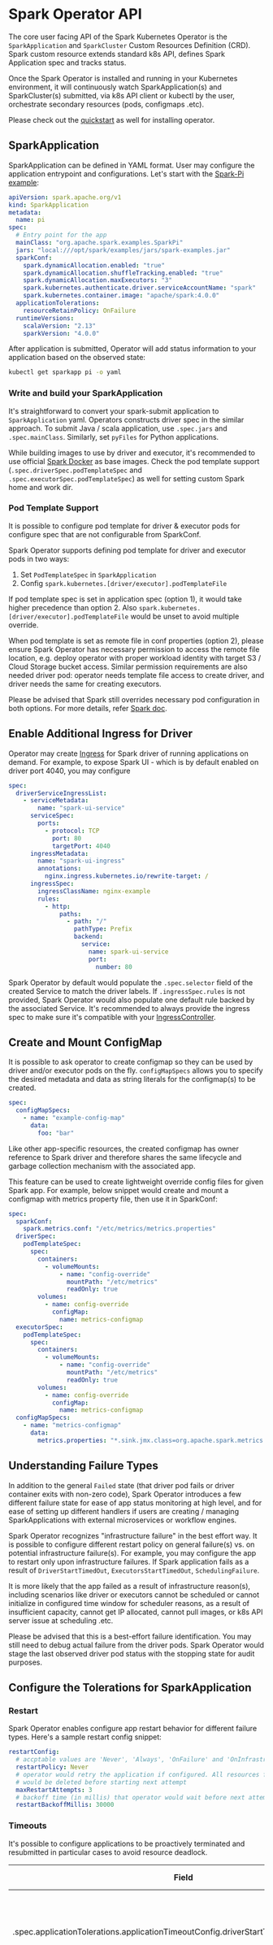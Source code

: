 <!--
Licensed to the Apache Software Foundation (ASF) under one
or more contributor license agreements.  See the NOTICE file
distributed with this work for additional information
regarding copyright ownership.  The ASF licenses this file
to you under the Apache License, Version 2.0 (the
"License"); you may not use this file except in compliance
with the License.  You may obtain a copy of the License at

  http://www.apache.org/licenses/LICENSE-2.0

Unless required by applicable law or agreed to in writing,
software distributed under the License is distributed on an
"AS IS" BASIS, WITHOUT WARRANTIES OR CONDITIONS OF ANY
KIND, either express or implied.  See the License for the
specific language governing permissions and limitations
under the License.
-->

# Spark Operator API

The core user facing API of the Spark Kubernetes Operator is the `SparkApplication` and
`SparkCluster` Custom Resources Definition (CRD). Spark custom resource extends
standard k8s API, defines Spark Application spec and tracks status.

Once the Spark Operator is installed and running in your Kubernetes environment, it will
continuously watch SparkApplication(s) and SparkCluster(s) submitted, via k8s API client or
kubectl by the user, orchestrate secondary resources (pods, configmaps .etc).

Please check out the [quickstart](../README.md) as well for installing operator.

## SparkApplication

SparkApplication can be defined in YAML format. User may configure the application entrypoint
and configurations. Let's start with the [Spark-Pi example](../examples/pi.yaml):

```yaml
apiVersion: spark.apache.org/v1
kind: SparkApplication
metadata:
  name: pi
spec:
  # Entry point for the app  
  mainClass: "org.apache.spark.examples.SparkPi"
  jars: "local:///opt/spark/examples/jars/spark-examples.jar"
  sparkConf:
    spark.dynamicAllocation.enabled: "true"
    spark.dynamicAllocation.shuffleTracking.enabled: "true"
    spark.dynamicAllocation.maxExecutors: "3"
    spark.kubernetes.authenticate.driver.serviceAccountName: "spark"
    spark.kubernetes.container.image: "apache/spark:4.0.0"
  applicationTolerations:
    resourceRetainPolicy: OnFailure
  runtimeVersions:
    scalaVersion: "2.13"
    sparkVersion: "4.0.0"
```

After application is submitted, Operator will add status information to your application based on
the observed state:

```bash
kubectl get sparkapp pi -o yaml
```

### Write and build your SparkApplication

It's straightforward to convert your spark-submit application to `SparkApplication` yaml.
Operators constructs driver spec in the similar approach. To submit Java / scala application,
use `.spec.jars` and `.spec.mainClass`. Similarly, set `pyFiles` for Python applications.

While building images to use by driver and executor, it's recommended to use official
[Spark Docker](https://github.com/apache/spark-docker) as base images. Check the pod template
support (`.spec.driverSpec.podTemplateSpec` and `.spec.executorSpec.podTemplateSpec`) as well for
setting custom Spark home and work dir.

### Pod Template Support

It is possible to configure pod template for driver & executor pods for configure spec that are
not configurable from SparkConf.

Spark Operator supports defining pod template for driver and executor pods in two ways:

1. Set `PodTemplateSpec` in `SparkApplication`
2. Config `spark.kubernetes.[driver/executor].podTemplateFile`

If pod template spec is set in application spec (option 1), it would take higher precedence
than option 2. Also `spark.kubernetes.[driver/executor].podTemplateFile` would be unset to
avoid multiple override.

When pod template is set as remote file in conf properties (option 2), please ensure Spark
Operator has necessary permission to access the remote file location, e.g. deploy operator
with proper workload identity with target S3 / Cloud Storage bucket access. Similar permission
requirements are also needed driver pod: operator needs template file access to create driver,
and driver needs the same for creating executors.

Please be advised that Spark still overrides necessary pod configuration in both options. For
more details,
refer [Spark doc](https://spark.apache.org/docs/latest/running-on-kubernetes.html#pod-template).

## Enable Additional Ingress for Driver

Operator may create [Ingress](https://kubernetes.io/docs/concepts/services-networking/ingress/) for
Spark driver of running applications on demand. For example, to expose Spark UI - which is by
default enabled on driver port 4040, you may configure

```yaml
spec:
  driverServiceIngressList:
    - serviceMetadata:
        name: "spark-ui-service"
      serviceSpec:
        ports:
          - protocol: TCP
            port: 80
            targetPort: 4040
      ingressMetadata:
        name: "spark-ui-ingress"
        annotations:
          nginx.ingress.kubernetes.io/rewrite-target: /
      ingressSpec:
        ingressClassName: nginx-example
        rules:
          - http:
              paths:
                - path: "/"
                  pathType: Prefix
                  backend:
                    service:
                      name: spark-ui-service
                      port:
                        number: 80
```

Spark Operator by default would populate the `.spec.selector` field of the created Service to match
the driver labels. If `.ingressSpec.rules` is not provided, Spark Operator would also populate one
default rule backed by the associated Service. It's recommended to always provide the ingress spec
to make sure it's compatible with your
[IngressController](https://kubernetes.io/docs/concepts/services-networking/ingress-controllers/).

## Create and Mount ConfigMap

It is possible to ask operator to create configmap so they can be used by driver and/or executor
pods on the fly. `configMapSpecs` allows you to specify the desired metadata and data as string
literals for the configmap(s) to be created.

```yaml
spec:
  configMapSpecs:
    - name: "example-config-map"
      data:
        foo: "bar"
```

Like other app-specific resources, the created configmap has owner reference to Spark driver and
therefore shares the same lifecycle and garbage collection mechanism with the associated app.  

This feature can be used to create lightweight override config files for given Spark app. For
example, below snippet would create and mount a configmap with metrics property file, then use it
in SparkConf:

```yaml
spec:
  sparkConf:
    spark.metrics.conf: "/etc/metrics/metrics.properties"
  driverSpec:
    podTemplateSpec:
      spec:
        containers:
          - volumeMounts:
              - name: "config-override"
                mountPath: "/etc/metrics"
                readOnly: true
        volumes:
          - name: config-override
            configMap:
              name: metrics-configmap
  executorSpec:
    podTemplateSpec:
      spec:
        containers:
          - volumeMounts:
              - name: "config-override"
                mountPath: "/etc/metrics"
                readOnly: true
        volumes:
          - name: config-override
            configMap:
              name: metrics-configmap
  configMapSpecs:
    - name: "metrics-configmap"
      data:
        metrics.properties: "*.sink.jmx.class=org.apache.spark.metrics.sink.JmxSink\n"

```

## Understanding Failure Types

In addition to the general `Failed` state (that driver pod fails or driver container exits
with non-zero code), Spark Operator introduces a few different failure state for ease of
app status monitoring at high level, and for ease of setting up different handlers if users
are creating / managing SparkApplications with external microservices or workflow engines.

Spark Operator recognizes "infrastructure failure" in the best effort way. It is possible to
configure different restart policy on general failure(s) vs. on potential infrastructure
failure(s). For example, you may configure the app to restart only upon infrastructure
failures. If Spark application fails as a result of `DriverStartTimedOut`,
`ExecutorsStartTimedOut`, `SchedulingFailure`.

It is more likely that the app failed as a result of infrastructure reason(s), including
scenarios like driver or executors cannot be scheduled or cannot initialize in configured
time window for scheduler reasons, as a result of insufficient capacity, cannot get IP
allocated, cannot pull images, or k8s API server issue at scheduling .etc.

Please be advised that this is a best-effort failure identification. You may still need to
debug actual failure from the driver pods. Spark Operator would stage the last observed
driver pod status with the stopping state for audit purposes.

## Configure the Tolerations for SparkApplication

### Restart

Spark Operator enables configure app restart behavior for different failure types. Here's a
sample restart config snippet:

``` yaml
restartConfig:
  # accptable values are 'Never', 'Always', 'OnFailure' and 'OnInfrastructureFailure'
  restartPolicy: Never
  # operator would retry the application if configured. All resources from current attepmt
  # would be deleted before starting next attempt
  maxRestartAttempts: 3
  # backoff time (in millis) that operator would wait before next attempt
  restartBackoffMillis: 30000
```

### Timeouts

It's possible to configure applications to be proactively terminated and resubmitted in particular
cases to avoid resource deadlock.

| Field                                                                                   | Type    | Default Value | Descritpion                                                                                                        |
|-----------------------------------------------------------------------------------------|---------|---------------|--------------------------------------------------------------------------------------------------------------------|
| .spec.applicationTolerations.applicationTimeoutConfig.driverStartTimeoutMillis          | integer | 300000        | Time to wait for driver reaches running state after requested driver.                                              |
| .spec.applicationTolerations.applicationTimeoutConfig.executorStartTimeoutMillis        | integer | 300000        | Time to wait for driver to acquire minimal number of running executors.                                            |
| .spec.applicationTolerations.applicationTimeoutConfig.forceTerminationGracePeriodMillis | integer | 300000        | Time to wait for force delete resources at the end of attempt.                                                     |
| .spec.applicationTolerations.applicationTimeoutConfig.driverReadyTimeoutMillis          | integer | 300000        | Time to wait for driver reaches ready state.                                                                       |
| .spec.applicationTolerations.applicationTimeoutConfig.terminationRequeuePeriodMillis    | integer | 2000          | Back-off time when releasing resource need to be re-attempted for application.                                     |

### Instance Config

Instance Config helps operator to decide whether an application is running healthy. When
the underlying cluster has batch scheduler enabled, you may configure the apps to be
started if and only if there are sufficient resources. If, however, the cluster does not
have a batch scheduler, operator may help avoid app hanging with `InstanceConfig` that
describes the bare minimal tolerable scenario.

For example, with below spec:

```yaml
applicationTolerations:
  instanceConfig:
    minExecutors: 3
    initExecutors: 5
    maxExecutors: 10
sparkConf:
  spark.executor.instances: "10"
```

Spark would try to bring up 10 executors as defined in SparkConf. In addition, from
operator perspective,

* If Spark app acquires less than 5 executors in given tine window (.spec.
  applicationTolerations.applicationTimeoutConfig.executorStartTimeoutMillis) after
  submitted, it would be shut down proactively in order to avoid resource deadlock.
* Spark app would be marked as 'RunningWithBelowThresholdExecutors' if it loses executors after
  successfully start up.
* Spark app would be marked as 'RunningHealthy' if it has at least min executors after
  successfully started up.

### Delete Resources On Termination

Operator by default would delete all created resources at the end of an attempt. It would
try to record the last observed driver status in `status` field of the application for
troubleshooting purpose.

On the other hand, when developing an application, it's possible to configure

```yaml
applicationTolerations:
  # Acceptable values are 'Always', 'OnFailure', 'Never'
  # Setting this to 'OnFailure' would retain secondary resources if and only if the app fails
  resourceRetainPolicy: OnFailure
  # Secondary resources would be garbage collected 10 minutes after app termination 
  resourceRetainDurationMillis: 600000
  # Garbage collect the SparkApplication custom resource itself 30 minutes after termination
  ttlAfterStopMillis: 1800000
```

to avoid operator attempt to delete driver pod and driver resources if app fails. Similarly,
if resourceRetainPolicy is set to `Always`, operator would not delete driver resources
when app ends. They would be by default kept with the same lifecycle as the App. It's also
possible to configure `resourceRetainDurationMillis` to define the maximal retain duration for
these resources. Note that this applies only to operator-created resources (driver pod, SparkConf
configmap .etc). You may also want to tune `spark.kubernetes.driver.service.deleteOnTermination`
and `spark.kubernetes.executor.deleteOnTermination` to control the behavior of driver-created
resources. `ttlAfterStopMillis` controls the garbage collection behavior at the SparkApplication
level after it stops. When set to a non-negative value, Spark operator would garbage collect the
application (and therefore all its associated resources) after given timeout. If the application
is configured to restart, `resourceRetainPolicy`, `resourceRetainDurationMillis` and
`ttlAfterStopMillis` would be applied only to the last attempt.

For example, if an app with below configuration:

```yaml
applicationTolerations:
  restartConfig:
    restartPolicy: OnFailure
  maxRestartAttempts: 1
  resourceRetainPolicy: Always
  resourceRetainDurationMillis: 30000
  ttlAfterStopMillis: 60000
```

ends up with status like:

```yaml
status:
#... the 1st attempt
      "5":
        currentStateSummary: Failed
      "6":
        currentStateSummary: ScheduledToRestart
# ...the 2nd attempt
      "11":
        currentStateSummary: Succeeded
      "12":
        currentStateSummary: TerminatedWithoutReleaseResources
```

The retain policy only takes effect after the final state `12`. Secondary resources are always
released between attempts between `5` and `6`. TTL would be calculated based on the last state as
well.

| Field                                                     | Type                              | Default Value | Description                                                                                                                                                                                               |
|-----------------------------------------------------------|-----------------------------------|---------------|-----------------------------------------------------------------------------------------------------------------------------------------------------------------------------------------------------------|
| .spec.applicationTolerations.resourceRetainPolicy         | `Always` / `OnFailure` / `Never`  | Never         | Configure operator to delete / retain secondary resources for an app after it terminates.                                                                                                                 |
| .spec.applicationTolerations.resourceRetainDurationMillis | integer                           | -1            | Time to wait in milliseconds for releasing **secondary resources** after termination. Setting to negative value would disable the retention duration check for secondary resources after termination.     |
| .spec.applicationTolerations.ttlAfterStopMillis           | integer                           | -1            | Time-to-live in milliseconds for SparkApplication and **all its associated secondary resources**. If set to a negative value, the application would be retained and not be garbage collected by operator. |

Note that `ttlAfterStopMillis` applies to the app as well as its secondary resources. If both
`resourceRetainDurationMillis` and `ttlAfterStopMillis` are set to non-negative value and the
latter is smaller, then it takes higher precedence: operator would remove all resources related
to this app after `ttlAfterStopMillis`.

## Spark Cluster

Spark Operator also supports launching Spark clusters in k8s via `SparkCluster` custom resource,
which takes minimal effort to specify desired master and worker instances spec.

To deploy a Spark cluster, you may start with specifying the desired Spark version, worker count as
well as the SparkConf as in the [example](../examples/qa-cluster-with-one-worker.yaml). Master &
worker instances would be deployed as [StatefulSets](https://kubernetes.io/docs/concepts/workloads/controllers/statefulset/)
and exposed via k8s [service(s)](https://kubernetes.io/docs/concepts/services-networking/service/).

Like Pod Template Support for Applications, it's also possible to submit template(s) for the Spark
instances for `SparkCluster` to configure spec that's not supported via SparkConf. It's worth notice
that Spark may overwrite certain fields.
